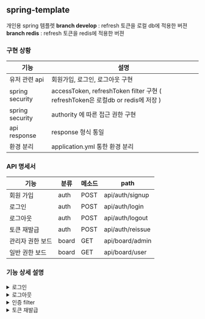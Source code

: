 ## spring-template
개인용 spring 템플렛
**branch develop** : refresh 토큰을 로컬 db에 적용한 버젼
**branch redis** : refresh 토큰을 redis에 적용한 버젼

### **구현 상황**
|기능|설명|
|------|---|
|유저 관련 api| 회원가입, 로그인, 로그아웃 구현|
|spring security|accessToken, refreshToken filter 구현 ( refreshToken은 로컬db or redis에 저장 )| 
|spring security|authority 에 따른 접근 권한 구현|
|api response|response 형식 통일|
|환경 분리|application.yml 통한 환경 분리|


### **API 명세서**
|기능|분류|메소드|path|
|------|---|---|-----|
|회원 가입|auth|POST|api/auth/signup|
|로그인|auth|POST|api/auth/login|
|로그아웃|auth|POST|api/auth/logout|
|토큰 재발급|auth|POST|api/auth/reissue|
|관리자 권한 보드|board|GET|api/board/admin|
|일반 권한 보드|board|GET|api/board/user|

### **기능 상세 설명**
<details>
<summary>로그인</summary>
<div markdown="1">       
<div>- accessToken, refreshToken 모두 클라이언트에게 넘겨줌</div>

<div>- refreshToken 은 db 에 따로 저장</div>

</div>
</details>

<details>
<summary>로그아웃</summary>
<div markdown="1">       
  <div>- db 의 refreshToken 를 삭제해줌</div>
</div>
</details>

<details>
<summary>인증 filter</summary>
<div markdown="1">       
  <div>- accessToken 이 있는 유저만 authorized 되는 형태 </div>
  <div>- 그러나 accessToken 은 있는데 refreshToken 이 db에 저장되지 않은 경우 로그아웃한 유저로 간주 </div>
</div>
</details>

<details>
<summary>토큰 재발급</summary>
<div markdown="1">       
<div>- 클라이언트 측에서 accessToken 이 만료됨을 알고 재요청하는 상황으로 가정</div>

<div>- 클라이언트 측에서 refreshToken을 header 에 넣어 보내주는데 이때의 토큰과 db의 토큰이 일치하는지 확인하여 일치한다면 accessToken, refreshToken 모두 재발급</div>

<div>- 새로 생성된 refreshToken으로 db도 갱신</div>

</div>
</details>
